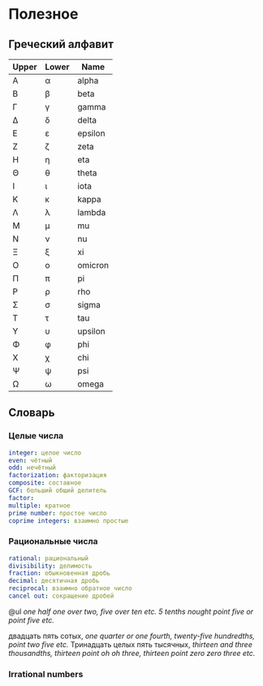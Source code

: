 # Полезное

## Греческий алфавит

| Upper | Lower | Name    |
| ----- | ----- | ------- |
| Α     | α     | alpha   |
| Β     | β     | beta    |
| Γ     | γ     | gamma   |
| Δ     | δ     | delta   |
| Ε     | ε     | epsilon |
| Ζ     | ζ     | zeta    |
| Η     | η     | eta     |
| Θ     | θ     | theta   |
| Ι     | ι     | iota    |
| Κ     | κ     | kappa   |
| Λ     | λ     | lambda  |
| Μ     | μ     | mu      |
| Ν     | ν     | nu      |
| Ξ     | ξ     | xi      |
| Ο     | ο     | omicron |
| Π     | π     | pi      |
| Ρ     | ρ     | rho     |
| Σ     | σ     | sigma   |
| Τ     | τ     | tau     |
| Υ     | υ     | upsilon |
| Φ     | φ     | phi     |
| Χ     | χ     | chi     |
| Ψ     | ψ     | psi     |
| Ω     | ω     | omega   |

## Словарь

### Целые числа

```yaml
integer: целое число
even: чётный
odd: нечётный
factorization: факторизация
composite: составное
GCF: больший общий делитель
factor: 
multiple: кратное
prime number: простое число
coprime integers: взаимно простые
```

### Рациональные числа

```yaml
rational: рациональный
divisibility: делимость
fraction: обыкновенная дробь
decimal: десятичная дробь
reciprocal: взаимно обратное число
cancel out: сокращение дробей
```

@ul
_one half_
_one over two, five over ten etc._
_5 tenths_
_nought point five or point five_
_etc._

двадцать пять сотых, _one quarter or one fourth, twenty-five hundredths, point two five etc._
Тринадцать целых пять тысячных, _thirteen and three thousandths, thirteen point oh oh three, thirteen point zero zero three etc._

### Irrational numbers
